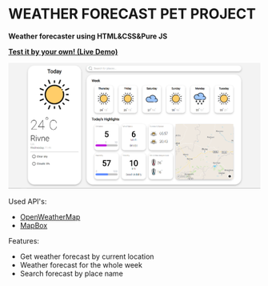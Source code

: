 # WEATHER FORECAST PET PROJECT
**Weather forecaster using HTML&CSS&Pure JS**

**[Test it by your own! (Live Demo)](https://weather.awril.xyz)**

![Image](https://raw.githubusercontent.com/h0pped/weather-forecast/main/images/for-md/weather.png)

Used API's:
 - [OpenWeatherMap](https://openweathermap.org/)
 -  [MapBox](https://www.mapbox.com/)

Features:
 - Get weather forecast by current location
 - Weather forecast for the whole week
 - Search forecast by place name
